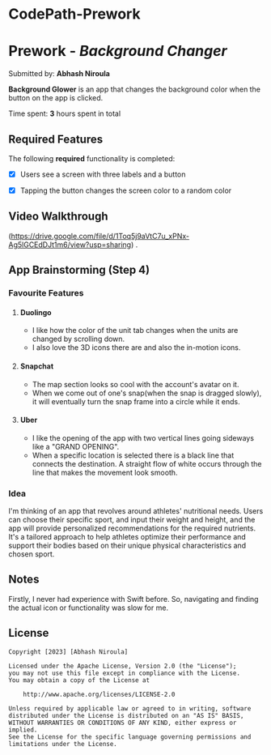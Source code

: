 # CodePath-Prework
# Prework - *Background Changer*

Submitted by: **Abhash Niroula**

**Background Glower** is an app that changes the background color when the button on the app is clicked. 

Time spent: **3** hours spent in total

## Required Features


The following **required** functionality is completed:

- [X] Users see a screen with three labels and a button
- [X] Tapping the button changes the screen color to a random color
      

 
## Video Walkthrough

(https://drive.google.com/file/d/1Toq5j9aVtC7u_xPNx-Ag5lGCEdDJt1m6/view?usp=sharing) .

## App Brainstorming (Step 4)

### Favourite Features
 
1) #### Duolingo 
   - I like how the color of the unit tab changes when the units are changed by scrolling down.
   - I also love the 3D icons there are and also the in-motion icons.

2) #### Snapchat
   - The map section looks so cool with the account's avatar on it.
   - When we come out of one's snap(when the snap is dragged slowly), it will eventually turn the snap frame into a circle while it ends.

3) #### Uber
   - I like the opening of the app with two vertical lines going sideways like a "GRAND OPENING".
   - When a specific location is selected there is a black line that connects the destination. A straight flow of white occurs through the line that makes the movement look smooth. 

### Idea

I'm thinking of an app that revolves around athletes' nutritional needs. Users can choose their specific sport, and input their weight and height, and the app will provide personalized recommendations for the required nutrients.
It's a tailored approach to help athletes optimize their performance and support their bodies based on their unique physical characteristics and chosen sport.



## Notes

Firstly, I never had experience with Swift before. So, navigating and finding the actual icon or functionality was slow for me.  


## License

    Copyright [2023] [Abhash Niroula]

    Licensed under the Apache License, Version 2.0 (the "License");
    you may not use this file except in compliance with the License.
    You may obtain a copy of the License at

        http://www.apache.org/licenses/LICENSE-2.0

    Unless required by applicable law or agreed to in writing, software
    distributed under the License is distributed on an "AS IS" BASIS,
    WITHOUT WARRANTIES OR CONDITIONS OF ANY KIND, either express or implied.
    See the License for the specific language governing permissions and
    limitations under the License.
